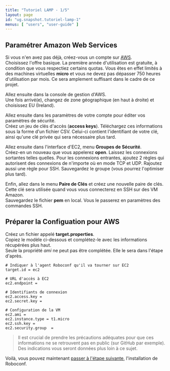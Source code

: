 ```yaml
---
title: "Tutoriel LAMP - 1/5"
layout: page
id: "ug.snapshot.tutoriel-lamp-1"
menus: [ "users", "user-guide" ]
---
```


## Paramétrer Amazon Web Services

Si vous n'en avez pas déjà, créez-vous un compte sur [AWS](http://aws.amazon.com/fr/).    
Choisissez l'offre basique. La première année d'utilisation est gratuite, à condition que vous respectiez certains quotas.
Vous êtes en effet limités à des machines virtuelles **micro** et vous ne devez pas dépasser 750 
heures d'utilisation par mois. Ce sera amplement suffisant dans le cadre de ce projet.

Allez ensuite dans la console de gestion d'AWS.  
Une fois arrivé(e), changez de zone géographique (en haut à droite) et choisissez EU (Ireland).

Allez ensuite dans les paramètres de votre compte pour éditer vos paramètres de sécurité.  
Créez un jeu de clés d'accès (**access keys**). Téléchargez ces informations sous la forme d'un fichier CSV.
Celui-ci contient l'identifiant de votre clé, ainsi qu'une clé privée qui sera nécessaire plus tard.

Allez ensuite dans l'interface d'EC2, menu **Groupes de Sécurité**.  
Créez-en un nouveau que vous appelerez **open**. Laissez les connexions sortantes telles quelles.
Pour les connexions entrantes, ajoutez 2 règles qui autorisent des connexions de n'importe où en mode TCP et UDP.
Rajoutez aussi une règle pour SSH. Sauvegardez le groupe (vous pourrez l'optimiser plus tard).

Enfin, allez dans le menu **Paire de Clés** et créez une nouvelle paire de clés.  
Cette clé sera utilisée quand vous vous connecterez en SSH sur des VM Amazon.  
Sauvegardez le fichier **pem** en local. Vous le passerez en paramètres des commandes SSH.


## Préparer la Configuation pour AWS

Créez un fichier appelé **target.properties**.  
Copiez le modèle ci-dessous et complétez-le avec les informations récupérées plus haut.  
Seule la propriété *ami* ne peut pas être complétée. Elle le sera dans l'étape d'après.

``` properties
# Indiquer à l'agent Roboconf qu'il va tourner sur EC2
target.id = ec2

# URL d'accès à EC2
ec2.endpoint = 

# Identifiants de connexion
ec2.access.key = 
ec2.secret.key = 

# Configuration de la VM
ec2.ami	= 
ec2.instance.type = t1.micro
ec2.ssh.key = 
ec2.security.group	= 
```

> Il est crucial de prendre les précautions adéquates pour que ces informations ne se retrouvent pas en public (sur GitHub par exemple).  
> Des indications vous seront données plus loin à ce sujet.

Voilà, vous pouvez maintenant [passer à l'étape suivante](tutoriel-lamp-2.html), l'installation de Roboconf.
